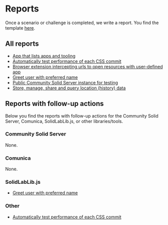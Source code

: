 # Reports

Once a scenario or challenge is completed, we write a report.
You find the template [here](template.md).

## All reports

- [App that lists apps and tooling](./app-that-lists-apps-and-tooling.md)
- [Automatically test performance of each CSS commit](./automatically-test-performance-of-each-css-commit.md)
- [Browser extension intercepting urls to open resources with user-defined app](./browser-extension-intercepting-urls-to-open-resources-with-user-defined-app.md)
- [Greet user with preferred name](./greet-user-with-their-preferred-name.md)
- [Public Community Solid Server instance for testing](./public-css-instance-for-testing.md)
- [Store, manage, share and query location (history) data](./store-manage-share-and-query-location-history-data.md)

## Reports with follow-up actions

Below you find the reports with follow-up actions for
the Community Solid Server, Comunica, SolidLabLib.js, or other libraries/tools.

### Community Solid Server

None.

### Comunica

None.

### SolidLabLib.js

- [Greet user with preferred name](./greet-user-with-their-preferred-name.md)

### Other

- [Automatically test performance of each CSS commit](./automatically-test-performance-of-each-css-commit.md)
